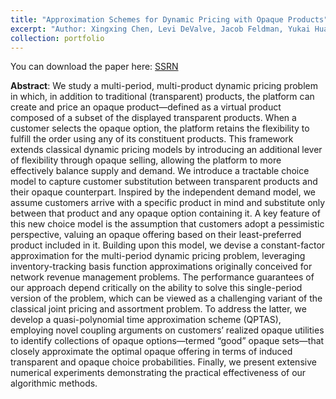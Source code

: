```yaml
---
title: "Approximation Schemes for Dynamic Pricing with Opaque Products"
excerpt: "Author: Xingxing Chen, Levi DeValve, Jacob Feldman, Yukai Huang, Danny Segev."
collection: portfolio
---
```

You can download the paper here: [SSRN](https://papers.ssrn.com/sol3/papers.cfm?abstract_id=5400432)

**Abstract**: We study a multi-period, multi-product dynamic pricing problem in which, in addition to traditional (transparent) products, the platform can create and price an opaque product—defined as a virtual product composed of a subset of the displayed transparent products. When a customer selects the opaque option, the platform retains the flexibility to fulfill the order using any of its constituent products. This framework extends classical dynamic pricing models by introducing an additional lever of flexibility through opaque selling, allowing the platform to more effectively balance supply and demand.
We introduce a tractable choice model to capture customer substitution between transparent products and their opaque counterpart. Inspired by the independent demand model, we assume customers arrive with a specific product in mind and substitute only between that product and any opaque option containing it. A key feature of this new choice model is the assumption that customers adopt a pessimistic perspective, valuing an opaque offering based on their least-preferred product included in it. Building upon this model, we devise a constant-factor approximation for the multi-period dynamic pricing problem, leveraging inventory-tracking basis function approximations originally conceived for network revenue management problems. The performance guarantees of our approach depend critically on the ability to solve this single-period version of the problem, which can be viewed as a challenging variant of the classical joint pricing and assortment problem. To address the latter, we develop a quasi-polynomial time approximation scheme (QPTAS), employing novel coupling arguments on customers’ realized opaque utilities to identify collections of opaque options—termed “good” opaque sets—that closely approximate the optimal opaque offering in terms of induced transparent and opaque choice probabilities. Finally, we present extensive numerical experiments demonstrating the practical effectiveness of our algorithmic methods.
